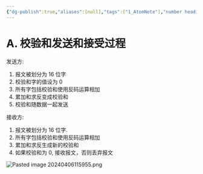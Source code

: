 ```yaml
---
{"dg-publish":true,"aliases":[null],"tags":["1_AtomNote"],"number headings":"auto, first-level 1, max 6, A.1.","Created-Date":"2024-04-06 11:59:43","Modified-Date":"2024-04-18 11:53:19","permalink":"/A01_Lessons/Ab05_计算机通信与网络/校验和/","dgPassFrontmatter":true}
---
```




# A. 校验和发送和接受过程



发送方:
1. 报文被划分为 16 位字
2. 校验和字的值设为 0
3. 所有字包括校验和使用反码运算相加
4. 累加和求反变成校验和
5. 校验和随数据一起发送



接收方:
1. 报文被划分为 16 位字.
2. 所有字包括校验和使用反码运算相加
3. 累加和求反生成新的校验和
4. 如果校验和为 0, 接收报文，否则丢弃报文



![Pasted image 20240406115955.png](/img/user/Z02_ObFiles/Attachments/Pasted%20image%2020240406115955.png)